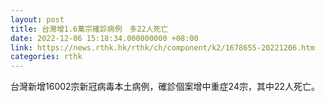 ```yaml
---
layout: post
title: 台灣增1.6萬宗確診病例　多22人死亡
date: 2022-12-06 15:18:34.000000000 +08:00
link: https://news.rthk.hk/rthk/ch/component/k2/1678655-20221206.htm
categories: rthk
---
```


台灣新增16002宗新冠病毒本土病例，確診個案增中重症24宗，其中22人死亡。
